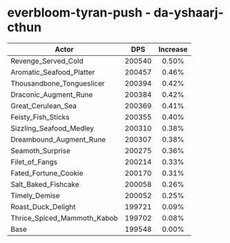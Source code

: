 # everbloom-tyran-push - da-yshaarj-cthun
| Actor | DPS | Increase |
|---|:---:|:---:|
|Revenge_Served_Cold|200540|0.50%|
|Aromatic_Seafood_Platter|200457|0.46%|
|Thousandbone_Tongueslicer|200394|0.42%|
|Draconic_Augment_Rune|200384|0.42%|
|Great_Cerulean_Sea|200369|0.41%|
|Feisty_Fish_Sticks|200355|0.40%|
|Sizzling_Seafood_Medley|200310|0.38%|
|Dreambound_Augment_Rune|200307|0.38%|
|Seamoth_Surprise|200275|0.36%|
|Filet_of_Fangs|200214|0.33%|
|Fated_Fortune_Cookie|200170|0.31%|
|Salt_Baked_Fishcake|200058|0.26%|
|Timely_Demise|200052|0.25%|
|Roast_Duck_Delight|199721|0.09%|
|Thrice_Spiced_Mammoth_Kabob|199702|0.08%|
|Base|199548|0.00%|
